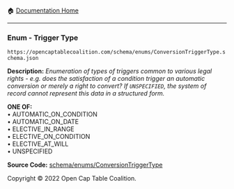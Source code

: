 :house: [Documentation Home](../../../)

---

### Enum - Trigger Type

`https://opencaptablecoalition.com/schema/enums/ConversionTriggerType.schema.json`

**Description:** _Enumeration of types of triggers common to various legal rights - e.g. does the satisfaction of a condition trigger an automatic conversion or merely a right to convert? If `UNSPECIFIED`, the system of record cannot represent this data in a structured form._

**ONE OF:**</br>&bull; AUTOMATIC_ON_CONDITION </br>&bull; AUTOMATIC_ON_DATE </br>&bull; ELECTIVE_IN_RANGE </br>&bull; ELECTIVE_ON_CONDITION </br>&bull; ELECTIVE_AT_WILL </br>&bull; UNSPECIFIED

**Source Code:** [schema/enums/ConversionTriggerType](../../../schema/enums/ConversionTriggerType.schema.json)

Copyright © 2022 Open Cap Table Coalition.
